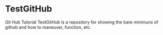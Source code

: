 # TestGitHub
Git Hub Tutorial
TestGitHub is a repository for showing the bare minimuns of github and how to maneuver, function, etc.
